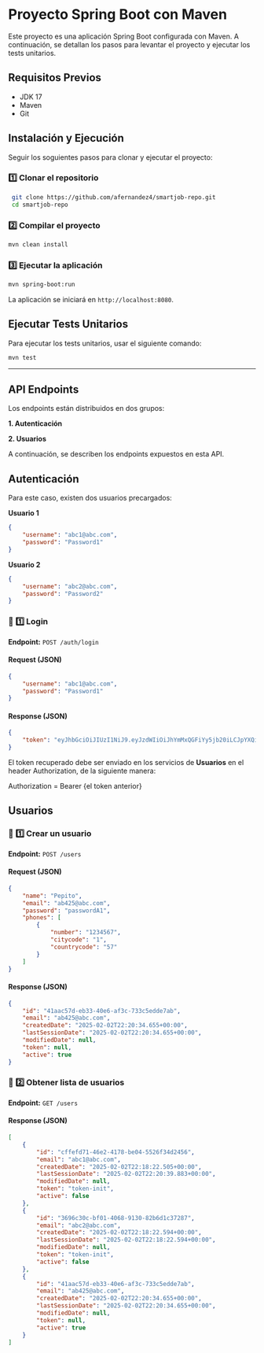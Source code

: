 # Proyecto Spring Boot con Maven

Este proyecto es una aplicación Spring Boot configurada con Maven. A continuación, se detallan los pasos para levantar el proyecto y ejecutar los tests unitarios.

## Requisitos Previos


- JDK 17
- Maven
- Git

## Instalación y Ejecución

Seguir los soguientes pasos para clonar y ejecutar el proyecto:

### 1️⃣ Clonar el repositorio
```sh
 git clone https://github.com/afernandez4/smartjob-repo.git
 cd smartjob-repo
```

### 2️⃣ Compilar el proyecto
```sh
mvn clean install
```

### 3️⃣ Ejecutar la aplicación
```sh
mvn spring-boot:run
```

La aplicación se iniciará en `http://localhost:8080`.

## Ejecutar Tests Unitarios
Para ejecutar los tests unitarios, usar el siguiente comando:

```sh
mvn test
```

---

## API Endpoints

Los endpoints están distribuidos en dos grupos: 

**1. Autenticación**

**2. Usuarios**

A continuación, se describen los endpoints expuestos en esta API.

## Autenticación

Para este caso, existen dos usuarios precargados:

**Usuario 1**
```json
{
    "username": "abc1@abc.com",
    "password": "Password1"
}
```

**Usuario 2**
```json
{
    "username": "abc2@abc.com",
    "password": "Password2"
}
```

### 🔹 **1️⃣ Login**
**Endpoint:** `POST /auth/login`

#### **Request (JSON)**
```json
{
    "username": "abc1@abc.com",
    "password": "Password1"
}
```

#### **Response (JSON)**
```json
{
    "token": "eyJhbGciOiJIUzI1NiJ9.eyJzdWIiOiJhYmMxQGFiYy5jb20iLCJpYXQiOjE3Mzg1MzQ3NzQsImV4cCI6MTczODUzODM3NH0.BsuKpKFJkNlxm10hGTKnQ6xaSTOjQhfdGD-rt9mc_2g"
}
```

El token recuperado debe ser enviado en los servicios de **Usuarios** en el header Authorization, de la siguiente manera:

Authorization = Bearer {el token anterior}

## Usuarios

### 🔹 **1️⃣ Crear un usuario**
**Endpoint:** `POST /users`

#### **Request (JSON)**
```json
{
    "name": "Pepito",
    "email": "ab425@abc.com",
    "password": "passwordA1",
    "phones": [
        {
            "number": "1234567",
            "citycode": "1",
            "countrycode": "57"
        }
    ]
}
```

#### **Response (JSON)**
```json
{
    "id": "41aac57d-eb33-40e6-af3c-733c5edde7ab",
    "email": "ab425@abc.com",
    "createdDate": "2025-02-02T22:20:34.655+00:00",
    "lastSessionDate": "2025-02-02T22:20:34.655+00:00",
    "modifiedDate": null,
    "token": null,
    "active": true
}
```

### 🔹 **2️⃣ Obtener lista de usuarios**
**Endpoint:** `GET /users`

#### **Response (JSON)**
```json
[
    {
        "id": "cffefd71-46e2-4178-be04-5526f34d2456",
        "email": "abc1@abc.com",
        "createdDate": "2025-02-02T22:18:22.505+00:00",
        "lastSessionDate": "2025-02-02T22:20:39.883+00:00",
        "modifiedDate": null,
        "token": "token-init",
        "active": false
    },
    {
        "id": "3696c30c-bf01-4068-9130-82b6d1c37287",
        "email": "abc2@abc.com",
        "createdDate": "2025-02-02T22:18:22.594+00:00",
        "lastSessionDate": "2025-02-02T22:18:22.594+00:00",
        "modifiedDate": null,
        "token": "token-init",
        "active": false
    },
    {
        "id": "41aac57d-eb33-40e6-af3c-733c5edde7ab",
        "email": "ab425@abc.com",
        "createdDate": "2025-02-02T22:20:34.655+00:00",
        "lastSessionDate": "2025-02-02T22:20:34.655+00:00",
        "modifiedDate": null,
        "token": null,
        "active": true
    }
]
```




